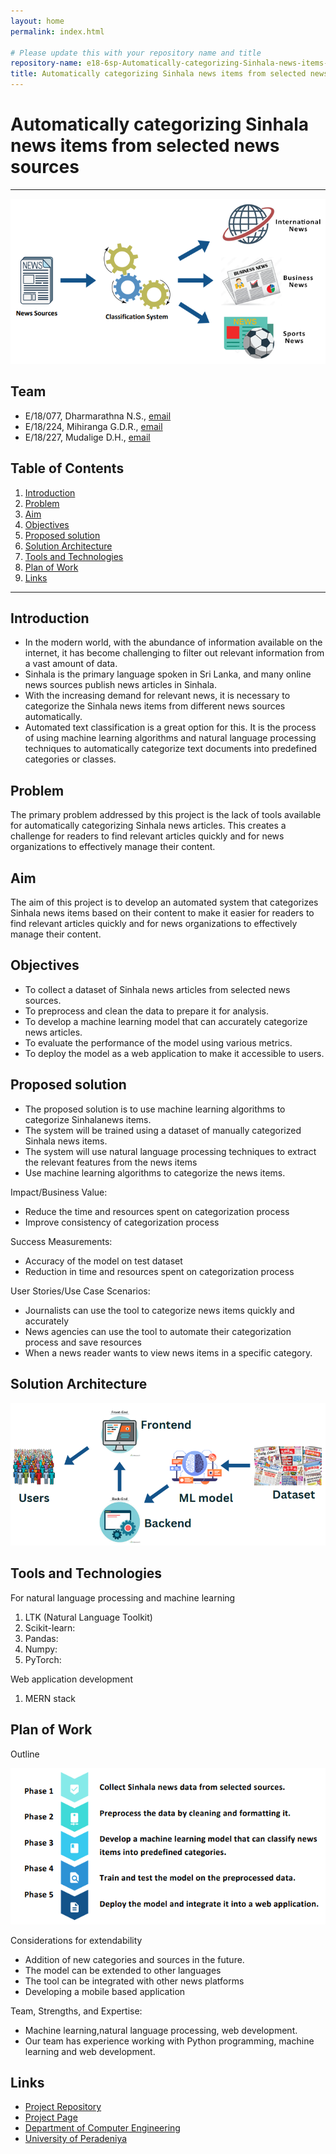 ```yaml
---
layout: home
permalink: index.html

# Please update this with your repository name and title
repository-name: e18-6sp-Automatically-categorizing-Sinhala-news-items-from-selected-news-sources
title: Automatically categorizing Sinhala news items from selected news sources
---
```


[comment]: # "This is the standard layout for the project, but you can clean this and use your own template"

# Automatically categorizing Sinhala news items from selected news sources

---

[comment]: # "This is a sample image, to show how to add images to your page. To learn more options, please refer [this](https://projects.ce.pdn.ac.lk/docs/faq/how-to-add-an-image/)"

![Overview](./images/overview.png)

## Team
-  E/18/077, Dharmarathna N.S., [email](mailto:e18077@eng.pdn.ac.lk)
-  E/18/224, Mihiranga G.D.R., [email](mailto:e18224@eng.pdn.ac.lk)
-  E/18/227, Mudalige D.H., [email](mailto:e18227@eng.pdn.ac.lk)

## Table of Contents
1. [Introduction](#introduction)
2. [Problem](#problem)
3. [Aim](#aim)
4. [Objectives](#objectives)
5. [Proposed solution](#proposedsolution)
6. [Solution Architecture](#solutionarchitecture)
7. [Tools and Technologies](#toolsandtechnologies)
8. [Plan of Work](#planofwork)
9. [Links](#links)

---

## Introduction
* In the modern world, with the abundance of information available on the internet, it has become challenging to filter out relevant information from a vast amount of data.
* Sinhala is the primary language spoken in Sri Lanka, and many online news
sources publish news articles in Sinhala.
* With the increasing demand for relevant news, it is necessary to categorize the
Sinhala news items from different news sources automatically.
* Automated text classification is a great option for this. It is the process of using machine learning algorithms and natural language processing techniques to
automatically categorize text documents into predefined categories or classes.

## Problem
The primary problem addressed by this project is the lack of tools available for
automatically categorizing Sinhala news articles. This creates a challenge for readers to find relevant articles quickly and for news organizations to effectively manage their content.

## Aim
The aim of this project is to develop an automated system that categorizes Sinhala
news items based on their content to make it easier for readers to find relevant
articles quickly and for news organizations to effectively manage their content.

## Objectives
* To collect a dataset of Sinhala news articles from selected news sources.
* To preprocess and clean the data to prepare it for analysis.
* To develop a machine learning model that can accurately categorize news articles.
* To evaluate the performance of the model using various metrics.
* To deploy the model as a web application to make it accessible to users.

## Proposed solution
* The proposed solution is to use machine learning algorithms to categorize Sinhalanews items.
* The system will be trained using a dataset of manually categorized Sinhala news items.
* The system will use natural language processing techniques to extract the relevant features from the news items
* Use machine learning algorithms to categorize the news items.

Impact/Business Value:
* Reduce the time and resources spent on categorization process
* Improve consistency of categorization process

Success Measurements:
* Accuracy of the model on test dataset
* Reduction in time and resources spent on categorization process

User Stories/Use Case Scenarios:
* Journalists can use the tool to categorize news items quickly and accurately
* News agencies can use the tool to automate their categorization process and save resources
* When a news reader wants to view news items in a specific category.

## Solution Architecture
![Solution Architecture](./images/solarchitecture.png)

## Tools and Technologies
For natural language processing and machine learning
1. LTK (Natural Language Toolkit)
2. Scikit-learn:
3. Pandas:
4. Numpy:
5. PyTorch:

Web application development
1. MERN stack

## Plan of Work
Outline

![Outline](./images/outline.png)

Considerations for extendability
* Addition of new categories and sources in the future.
* The model can be extended to other languages
* The tool can be integrated with other news platforms
* Developing a mobile based application

Team, Strengths, and Expertise:
* Machine learning,natural language processing, web development.
* Our team has experience working with Python programming, machine learning and web development.

## Links
- [Project Repository](https://github.com/cepdnaclk/e18-6sp-Automatically-categorizing-Sinhala-news-items-from-selected-news-sources)
- [Project Page](https://cepdnaclk.github.io/e18-6sp-Automatically-categorizing-Sinhala-news-items-from-selected-news-sources)
- [Department of Computer Engineering](http://www.ce.pdn.ac.lk/)
- [University of Peradeniya](https://eng.pdn.ac.lk/)


[//]: # (Please refer this to learn more about Markdown syntax)
[//]: # (https://github.com/adam-p/markdown-here/wiki/Markdown-Cheatsheet)
